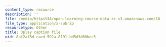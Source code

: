 ```yaml
---
content_type: resource
description: ''
file: /media/https%3A/open-learning-course-data-rc.s3.amazonaws.com/18-03sc-differential-equations-fall-2011/8af2af8dcaed592a8191bd5d3d00bcc5_xWa5_OXI6VM.vtt
file_type: application/x-subrip
resourcetype: Other
title: 3play caption file
uid: 8af2af8d-caed-592a-8191-bd5d3d00bcc5
---
```

